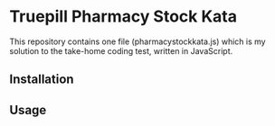 # Truepill Pharmacy Stock Kata

This repository contains one file (pharmacystockkata.js) which is my solution to the take-home coding test, written in JavaScript.

## Installation

## Usage

